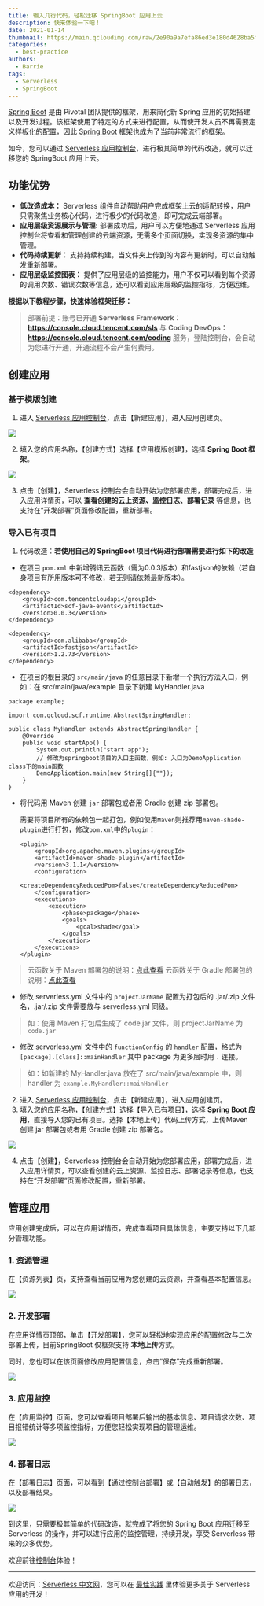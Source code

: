 ```yaml
---
title: 输入几行代码，轻松迁移 SpringBoot 应用上云
description: 快来体验一下吧！
date: 2021-01-14
thumbnail: https://main.qcloudimg.com/raw/2e90a9a7efa86ed3e180d4628ba5fbea.jpg
categories:
  - best-practice
authors:
  - Barrie 
tags:
  - Serverless
  - SpringBoot
---
```


[Spring Boot](https://spring.io/projects/spring-boot) 是由 Pivotal 团队提供的框架，用来简化新 Spring 应用的初始搭建以及开发过程。该框架使用了特定的方式来进行配置，从而使开发人员不再需要定义样板化的配置，因此 [Spring Boot](https://spring.io/projects/spring-boot)  框架也成为了当前非常流行的框架。

如今，您可以通过 [Serverless 应用控制台](https://console.cloud.tencent.com/ssr)，进行极其简单的代码改造，就可以迁移您的 SpringBoot 应用上云。

## 功能优势

- **低改造成本：** Serverless 组件自动帮助用户完成框架上云的适配转换，用户只需聚焦业务核心代码，进行极少的代码改造，即可完成云端部署。
- **应用层级资源展示与管理:** 部署成功后，用户可以方便地通过 Serverless 应用控制台将查看和管理创建的云端资源，无需多个页面切换，实现多资源的集中管理。
- **代码持续更新：** 支持持续构建，当文件夹上传到的内容有更新时，可以自动触发重新部署。
- **应用层级监控图表：** 提供了应用层级的监控能力，用户不仅可以看到每个资源的调用次数、错误次数等信息，还可以看到应用层级的监控指标，方便运维。

**根据以下教程步骤，快速体验框架迁移：**

> 部署前提：账号已开通 **Serverless Framework：https://console.cloud.tencent.com/sls** 与 **Coding DevOps：https://console.cloud.tencent.com/coding** 服务，登陆控制台，会自动为您进行开通，开通流程不会产生何费用。


## 创建应用

### 基于模版创建

1. 进入 [Serverless 应用控制台](https://console.cloud.tencent.com/ssr)，点击【新建应用】，进入应用创建页。

![](https://img.serverlesscloud.cn/20201123/1606141064704-%E5%B1%8F%E5%B9%95%E5%BF%AB%E7%85%A7%202020-11-22%2018.20.45.png)

2. 填入您的应用名称，【创建方式】选择【应用模版创建】，选择 **Spring Boot 框架**。

![](https://main.qcloudimg.com/raw/67ffda52ce66bd2f8884581107ccd93f.png)

3. 点击【创建】，Serverless 控制台会自动开始为您部署应用，部署完成后，进入应用详情页，可以 **查看创建的云上资源、监控日志、部署记录** 等信息，也支持在“开发部署”页面修改配置，重新部署。



### 导入已有项目

1. 代码改造：**若使用自己的 SpringBoot 项目代码进行部署需要进行如下的改造**

- 在项目 `pom.xml` 中新增腾讯云函数（需为0.0.3版本）和fastjson的依赖（若自身项目有所用版本可不修改，若无则请依赖最新版本）。

```
<dependency>
    <groupId>com.tencentcloudapi</groupId>
    <artifactId>scf-java-events</artifactId>
    <version>0.0.3</version>
</dependency>

<dependency>
    <groupId>com.alibaba</groupId>
    <artifactId>fastjson</artifactId>
    <version>1.2.73</version>
</dependency>
```

- 在项目的根目录的 `src/main/java` 的任意目录下新增一个执行方法入口，例如：在 src/main/java/example 目录下新建 MyHandler.java

```
package example;

import com.qcloud.scf.runtime.AbstractSpringHandler;

public class MyHandler extends AbstractSpringHandler {
    @Override
    public void startApp() {
        System.out.println("start app");
        // 修改为springboot项目的入口主函数，例如: 入口为DemoApplication class下的main函数
        DemoApplication.main(new String[]{""});
    }
}
```

- 将代码用 Maven 创建 `jar` 部署包或者用 Gradle 创建 zip 部署包。

  需要将项目所有的依赖包一起打包，例如使用`Maven`则推荐用`maven-shade-plugin`进行打包，修改`pom.xml`中的`plugin`：

  ```
  <plugin>
      <groupId>org.apache.maven.plugins</groupId>
      <artifactId>maven-shade-plugin</artifactId>
      <version>3.1.1</version>
      <configuration>
          <createDependencyReducedPom>false</createDependencyReducedPom>
      </configuration>
      <executions>
          <execution>
              <phase>package</phase>
              <goals>
                  <goal>shade</goal>
              </goals>
          </execution>
      </executions>
  </plugin>
  ```

> 云函数关于 Maven 部署包的说明：[点此查看](https://cloud.tencent.com/document/product/583/12217)
> 云函数关于 Gradle 部署包的说明：[点此查看](https://cloud.tencent.com/document/product/583/12216)

- 修改 serverless.yml 文件中的 `projectJarName` 配置为打包后的 .jar/.zip 文件名，.jar/.zip 文件需要放与 serverless.yml 同级。

> 如：使用 Maven 打包后生成了 code.jar 文件，则 projectJarName 为 `code.jar`

- 修改 serverless.yml 文件中的 `functionConfig` 的 `handler` 配置，格式为 `[package].[class]::mainHandler` 其中 package 为更多层时用 `.` 连接。

> 如：如新建的 MyHandler.java 放在了 src/main/java/example 中，则 handler 为 `example.MyHandler::mainHandler`

2. 进入 [Serverless 应用控制台](https://console.cloud.tencent.com/ssr)，点击【新建应用】，进入应用创建页。
3. 填入您的应用名称，【创建方式】选择【导入已有项目】，选择 **Spring Boot 应用**，直接导入您的已有项目。选择【本地上传】代码上传方式，上传Maven 创建 jar 部署包或者用 Gradle 创建 zip 部署包。

![](https://main.qcloudimg.com/raw/4e793b0b76bd41c965b0ff2493eeb218.png)

4. 点击【创建】，Serverless 控制台会自动开始为您部署应用，部署完成后，进入应用详情页，可以查看创建的云上资源、监控日志、部署记录等信息，也支持在“开发部署”页面修改配置，重新部署。

## 管理应用

应用创建完成后，可以在应用详情页，完成查看项目具体信息，主要支持以下几部分管理功能。

### 1. 资源管理

在【资源列表】页，支持查看当前应用为您创建的云资源，并查看基本配置信息。

![](https://main.qcloudimg.com/raw/47b45e7240d6a766526d97840a03013b.png)

### 2. 开发部署

在应用详情页顶部，单击【开发部署】，您可以轻松地实现应用的配置修改与二次部署上传，目前SpringBoot 仅框架支持 **本地上传**方式。

同时，您也可以在该页面修改应用配置信息，点击“保存”完成重新部署。

![](https://main.qcloudimg.com/raw/a426591041b72d526c0bdaf193f46ac1.png)

### 3. 应用监控

在【应用监控】页面，您可以查看项目部署后输出的基本信息、项目请求次数、项目报错统计等多项监控指标，方便您轻松实现项目的管理运维。

![](https://img.serverlesscloud.cn/20201126/1606384460049-%E5%B1%8F%E5%B9%95%E5%BF%AB%E7%85%A7%202020-11-26%2016.22.43.png)

### 4. 部署日志

在【部署日志】页面，可以看到【通过控制台部署】或【自动触发】的部署日志，以及部署结果。

![](https://img.serverlesscloud.cn/20201123/1606143280152-%E5%B1%8F%E5%B9%95%E5%BF%AB%E7%85%A7%202020-11-23%2022.53.44.png)

到这里，只需要极其简单的代码改造，就完成了将您的 Spring Boot 应用迁移至 Serverless 的操作，并可以进行应用的监控管理，持续开发，享受 Serverless 带来的众多优势。

欢迎前往[控制台](https://console.cloud.tencent.com/sls)体验！

---

欢迎访问：[Serverless 中文网](https://serverlesscloud.cn/)，您可以在 [最佳实践](https://serverlesscloud.cn/best-practice) 里体验更多关于 Serverless 应用的开发！